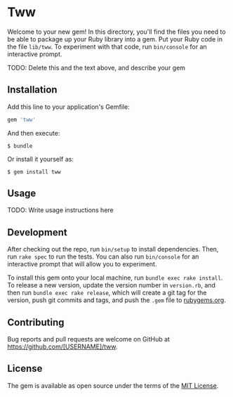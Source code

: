# Tww

Welcome to your new gem! In this directory, you'll find the files you need to be able to package up your Ruby library into a gem. Put your Ruby code in the file `lib/tww`. To experiment with that code, run `bin/console` for an interactive prompt.

TODO: Delete this and the text above, and describe your gem

## Installation

Add this line to your application's Gemfile:

```ruby
gem 'tww'
```

And then execute:

    $ bundle

Or install it yourself as:

    $ gem install tww

## Usage

TODO: Write usage instructions here

## Development

After checking out the repo, run `bin/setup` to install dependencies. Then, run `rake spec` to run the tests. You can also run `bin/console` for an interactive prompt that will allow you to experiment.

To install this gem onto your local machine, run `bundle exec rake install`. To release a new version, update the version number in `version.rb`, and then run `bundle exec rake release`, which will create a git tag for the version, push git commits and tags, and push the `.gem` file to [rubygems.org](https://rubygems.org).

## Contributing

Bug reports and pull requests are welcome on GitHub at https://github.com/[USERNAME]/tww.


## License

The gem is available as open source under the terms of the [MIT License](http://opensource.org/licenses/MIT).

